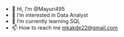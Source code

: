 - 👋 Hi, I’m @Mayuri495
- 👀 I’m interested in  Data Analyst
- 🌱 I’m currently learning SQL
- 📫 How to reach me mkakde22@gmail.com


<!---
Mayuri495/Mayuri495 is a ✨ special ✨ repository because its `README.md` (this file) appears on your GitHub profile.
You can click the Preview link to take a look at your changes.
--->

